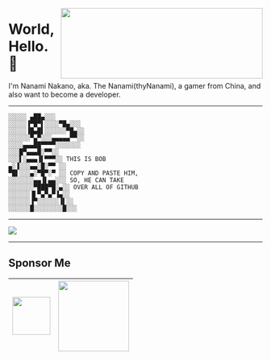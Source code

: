 <a href="https://steamcommunity.com/id/thynanami"><img align="right" width="400" height="140" src="https://card.yuy1n.io/card/76561199030345543/radical,en,badge"/></a>

# World, Hello. 👋

I'm Nanami Nakano, aka. The Nanami(thyNanami), a gamer from China, and also want to become a developer.

----------

```
░░░░░ ▄██▄░░░
░░░░░▐▀█▀▌░░░░▀█▄░░░
░░░░░▐█▄█▌░░░░░░▀█▄░░
░░░░░░▀▄▀░░░▄▄▄▄▄▀▀░░
░░░░▄▄▄██▀▀▀▀░░░░░░░
░░░█▀▄▄▄█░▀▀░░
░░░▌░▄▄▄▐▌▀▀▀░░ THIS IS BOB
▄░▐░░░▄▄░█░▀▀ ░░
▀█▌░░░▄░▀█▀░▀ ░░ COPY AND PASTE HIM,
░░░░░░░▄▄▐▌▄▄░░░ SO, HE CAN TAKE
░░░░░░░▀███▀█░▄░░ OVER ALL OF GITHUB
░░░░░░▐▌▀▄▀▄▀▐▄░░
░░░░░░▐▀░░░░░░▐▌░░
░░░░░░█░░░░░░░░█░░░
```

----------

<img src="https://wakatime.com/share/@thynanami/dfa6f500-7bb7-42b8-85c1-59e706df77ae.svg"/>

----------

## Sponsor Me

| <a href="https://store.steampowered.com/wishlist/profiles/76561199030345543/#sort=order"><img height="75" src="https://store.cloudflare.steamstatic.com/public/shared/images/header/logo_steam.svg?t=962016"/></a> | <a href="https://patreon.com/user?u=94327704"><img height="140" src="https://logos-world.net/wp-content/uploads/2020/11/Patreon-Logo-2020-present.png"/></a> |
| ---------------- | -------------------- |
